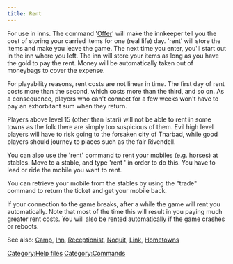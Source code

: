```yaml
---
title: Rent
---
```


For use in inns. The command '[Offer](Offer "wikilink")' will make the
innkeeper tell you the cost of storing your carried items for one (real
life) day. 'rent' will store the items and make you leave the game. The
next time you enter, you'll start out in the inn where you left. The inn
will store your items as long as you have the gold to pay the rent.
Money will be automatically taken out of moneybags to cover the expense.

For playability reasons, rent costs are not linear in time. The first
day of rent costs more than the second, which costs more than the third,
and so on. As a consequence, players who can't connect for a few weeks
won't have to pay an exhorbitant sum when they return.

Players above level 15 (other than Istari) will not be able to rent in
some towns as the folk there are simply too suspicious of them. Evil
high level players will have to risk going to the forsaken city of
Tharbad, while good players should journey to places such as the fair
Rivendell.

You can also use the 'rent' command to rent your mobiles (e.g. horses)
at stables. Move to a stable, and type 'rent <pet>' in order to do this.
You have to lead or ride the mobile you want to rent.

You can retrieve your mobile from the stables by using the "trade"
command to return the ticket and get your mobile back.

If your connection to the game breaks, after a while the game will rent
you automatically. Note that most of the time this will result in you
paying much greater rent costs. You will also be rented automatically if
the game crashes or reboots.

See also: [Camp](Camp "wikilink"), [Inn](Inn "wikilink"),
[Receptionist](Receptionist "wikilink"), [Noquit](Noquit "wikilink"),
[Link](Link "wikilink"), [Hometowns](Hometowns "wikilink")

[Category:Help files](Category:Help_files "wikilink")
[Category:Commands](Category:Commands "wikilink")